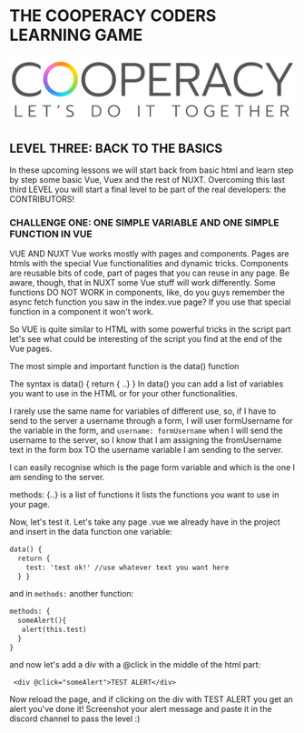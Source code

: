 # THE COOPERACY CODERS LEARNING GAME

![Image](/assets/image/github/image3.png)


## LEVEL THREE: BACK TO THE BASICS

In these upcoming lessons we will start 
back from basic html and learn step by step
some basic Vue, Vuex and the rest of NUXT.
Overcoming this last third LEVEL you will
start a final level to be part of the
real developers: the CONTRIBUTORS!

### CHALLENGE ONE: ONE SIMPLE VARIABLE AND ONE SIMPLE FUNCTION IN VUE


VUE AND NUXT
Vue works mostly with pages and components. 
Pages are htmls with the special Vue 
functionalities and dynamic tricks.
Components are reusable bits of code,
part of pages that you can reuse in any page.
Be aware, though, that in NUXT some Vue 
stuff will work differently.
Some functions DO NOT WORK in 
components, like, do you guys remember 
the async fetch function you saw in
the index.vue page?
If you use that special function
in a component it won't work.


So VUE is quite similar to HTML with
some powerful tricks in the script part
let's see what could be interesting
of the script you find at the end of 
the Vue pages.

The most simple and important function
is the data() function

The syntax is data() { return { ..} }
In data() you can add a
list of variables you
want to use in the HTML
or for your other functionalities.


I rarely use the same name
for variables of different
use, so, if I have to send
to the server a username through 
a form, I will user formUsername
for the variable in the form,
and `username: formUsername` when
I will send the username to
the server, so I know that
I am assigning the fromUsername 
text in the form box TO the
username variable I am sending to
the server.

I can easily recognise which is 
the page form variable
and which is the one 
I am sending to the server.


methods: {..} is a list of functions
it lists the functions you want to use
in your page.


Now, let's test it. Let's take any page
.vue we already have in the project 
and insert in the data function one 
variable:

```
data() {
  return {
    test: 'test ok!' //use whatever text you want here
  } }
```

and in `methods:` another function:

```
methods: {
  someAlert(){
   alert(this.test)
  }
}
```

and now let's add a div with a
@click in the middle of 
the html part:

```
 <div @click="someAlert">TEST ALERT</div>
```

Now reload the page, and if clicking on 
the div with TEST ALERT you get an alert
you've done it!
Screenshot your alert message and paste it
in the discord channel to pass the level :)
